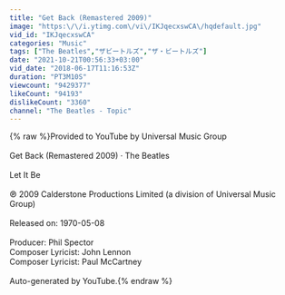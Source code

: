 ```yaml
---
title: "Get Back (Remastered 2009)"
image: "https:\/\/i.ytimg.com\/vi\/IKJqecxswCA\/hqdefault.jpg"
vid_id: "IKJqecxswCA"
categories: "Music"
tags: ["The Beatles","ザビートルズ","ザ・ビートルズ"]
date: "2021-10-21T00:56:33+03:00"
vid_date: "2018-06-17T11:16:53Z"
duration: "PT3M10S"
viewcount: "9429377"
likeCount: "94193"
dislikeCount: "3360"
channel: "The Beatles - Topic"
---
```

{% raw %}Provided to YouTube by Universal Music Group<br /><br />Get Back (Remastered 2009) · The Beatles<br /><br />Let It Be<br /><br />℗ 2009 Calderstone Productions Limited (a division of Universal Music Group)<br /><br />Released on: 1970-05-08<br /><br />Producer: Phil Spector<br />Composer  Lyricist: John Lennon<br />Composer  Lyricist: Paul McCartney<br /><br />Auto-generated by YouTube.{% endraw %}
